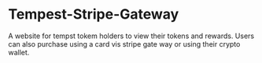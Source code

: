 # Tempest-Stripe-Gateway
A website for tempst tokem holders to view their tokens and rewards. Users can also purchase using a card vis stripe gate way or using their crypto wallet.


